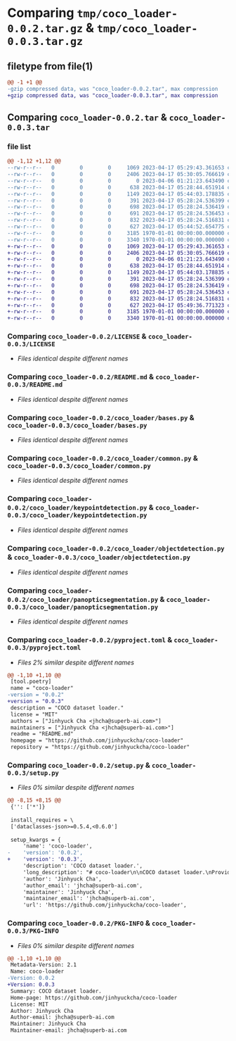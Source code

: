 # Comparing `tmp/coco_loader-0.0.2.tar.gz` & `tmp/coco_loader-0.0.3.tar.gz`

## filetype from file(1)

```diff
@@ -1 +1 @@
-gzip compressed data, was "coco_loader-0.0.2.tar", max compression
+gzip compressed data, was "coco_loader-0.0.3.tar", max compression
```

## Comparing `coco_loader-0.0.2.tar` & `coco_loader-0.0.3.tar`

### file list

```diff
@@ -1,12 +1,12 @@
--rw-r--r--   0        0        0     1069 2023-04-17 05:29:43.361653 coco_loader-0.0.2/LICENSE
--rw-r--r--   0        0        0     2406 2023-04-17 05:30:05.766619 coco_loader-0.0.2/README.md
--rw-r--r--   0        0        0        0 2023-04-06 01:21:23.643490 coco_loader-0.0.2/coco_loader/__init__.py
--rw-r--r--   0        0        0      638 2023-04-17 05:28:44.651914 coco_loader-0.0.2/coco_loader/bases.py
--rw-r--r--   0        0        0     1149 2023-04-17 05:44:03.178835 coco_loader-0.0.2/coco_loader/common.py
--rw-r--r--   0        0        0      391 2023-04-17 05:28:24.536399 coco_loader-0.0.2/coco_loader/imagecaptioning.py
--rw-r--r--   0        0        0      698 2023-04-17 05:28:24.536419 coco_loader-0.0.2/coco_loader/keypointdetection.py
--rw-r--r--   0        0        0      691 2023-04-17 05:28:24.536453 coco_loader-0.0.2/coco_loader/objectdetection.py
--rw-r--r--   0        0        0      832 2023-04-17 05:28:24.516831 coco_loader-0.0.2/coco_loader/panopticsegmentation.py
--rw-r--r--   0        0        0      627 2023-04-17 05:44:52.654775 coco_loader-0.0.2/pyproject.toml
--rw-r--r--   0        0        0     3185 1970-01-01 00:00:00.000000 coco_loader-0.0.2/setup.py
--rw-r--r--   0        0        0     3340 1970-01-01 00:00:00.000000 coco_loader-0.0.2/PKG-INFO
+-rw-r--r--   0        0        0     1069 2023-04-17 05:29:43.361653 coco_loader-0.0.3/LICENSE
+-rw-r--r--   0        0        0     2406 2023-04-17 05:30:05.766619 coco_loader-0.0.3/README.md
+-rw-r--r--   0        0        0        0 2023-04-06 01:21:23.643490 coco_loader-0.0.3/coco_loader/__init__.py
+-rw-r--r--   0        0        0      638 2023-04-17 05:28:44.651914 coco_loader-0.0.3/coco_loader/bases.py
+-rw-r--r--   0        0        0     1149 2023-04-17 05:44:03.178835 coco_loader-0.0.3/coco_loader/common.py
+-rw-r--r--   0        0        0      391 2023-04-17 05:28:24.536399 coco_loader-0.0.3/coco_loader/imagecaptioning.py
+-rw-r--r--   0        0        0      698 2023-04-17 05:28:24.536419 coco_loader-0.0.3/coco_loader/keypointdetection.py
+-rw-r--r--   0        0        0      691 2023-04-17 05:28:24.536453 coco_loader-0.0.3/coco_loader/objectdetection.py
+-rw-r--r--   0        0        0      832 2023-04-17 05:28:24.516831 coco_loader-0.0.3/coco_loader/panopticsegmentation.py
+-rw-r--r--   0        0        0      627 2023-04-17 05:49:36.771323 coco_loader-0.0.3/pyproject.toml
+-rw-r--r--   0        0        0     3185 1970-01-01 00:00:00.000000 coco_loader-0.0.3/setup.py
+-rw-r--r--   0        0        0     3340 1970-01-01 00:00:00.000000 coco_loader-0.0.3/PKG-INFO
```

### Comparing `coco_loader-0.0.2/LICENSE` & `coco_loader-0.0.3/LICENSE`

 * *Files identical despite different names*

### Comparing `coco_loader-0.0.2/README.md` & `coco_loader-0.0.3/README.md`

 * *Files identical despite different names*

### Comparing `coco_loader-0.0.2/coco_loader/bases.py` & `coco_loader-0.0.3/coco_loader/bases.py`

 * *Files identical despite different names*

### Comparing `coco_loader-0.0.2/coco_loader/common.py` & `coco_loader-0.0.3/coco_loader/common.py`

 * *Files identical despite different names*

### Comparing `coco_loader-0.0.2/coco_loader/keypointdetection.py` & `coco_loader-0.0.3/coco_loader/keypointdetection.py`

 * *Files identical despite different names*

### Comparing `coco_loader-0.0.2/coco_loader/objectdetection.py` & `coco_loader-0.0.3/coco_loader/objectdetection.py`

 * *Files identical despite different names*

### Comparing `coco_loader-0.0.2/coco_loader/panopticsegmentation.py` & `coco_loader-0.0.3/coco_loader/panopticsegmentation.py`

 * *Files identical despite different names*

### Comparing `coco_loader-0.0.2/pyproject.toml` & `coco_loader-0.0.3/pyproject.toml`

 * *Files 2% similar despite different names*

```diff
@@ -1,10 +1,10 @@
 [tool.poetry]
 name = "coco-loader"
-version = "0.0.2"
+version = "0.0.3"
 description = "COCO dataset loader."
 license = "MIT"
 authors = ["Jinhyuck Cha <jhcha@superb-ai.com>"]
 maintainers = ["Jinhyuck Cha <jhcha@superb-ai.com>"]
 readme = "README.md"
 homepage = "https://github.com/jinhyuckcha/coco-loader"
 repository = "https://github.com/jinhyuckcha/coco-loader"
```

### Comparing `coco_loader-0.0.2/setup.py` & `coco_loader-0.0.3/setup.py`

 * *Files 0% similar despite different names*

```diff
@@ -8,15 +8,15 @@
 {'': ['*']}
 
 install_requires = \
 ['dataclasses-json>=0.5.4,<0.6.0']
 
 setup_kwargs = {
     'name': 'coco-loader',
-    'version': '0.0.2',
+    'version': '0.0.3',
     'description': 'COCO dataset loader.',
     'long_description': "# coco-loader\n\nCOCO dataset loader.\nProvides serializable native Python bindings for several COCO dataset formats.\n\nSupported bindings and their corresponding modules:\n\n- Object Detection: `objectdetection`\n- Keypoint Detection: `keypointdetection`\n- Panoptic Segmentation: `panopticsegmentation`\n- Image Captioning: `imagecaptioning`\n\n## Installation\n\n`coco-loader` is available on PyPI:\n\n```bash\npip install coco-loader\n```\n\n## Usage\n\n### Creating a dataset (Object Detection)\n\n```python\n>>> from coco_loader.common import Info, Image, License\n>>> from coco_loader.objectdetection import ObjectDetectionAnnotation, \\\n...                                      ObjectDetectionCategory, \\\n...                                      ObjectDetectionDataset\n>>> from datetime import datetime\n>>> info = Info(  # Describe the dataset\n...    year=datetime.now().year,\n...    version='1.0',\n...    description='This is a test dataset',\n...    contributor='Test',\n...    url='https://test',\n...    date_created=datetime.now()\n... )\n>>> mit_license = License(  # Set the license\n...     id=0,\n...     name='MIT',\n...     url='https://opensource.org/licenses/MIT'\n... )\n>>> images = [  # Describe the images\n...     Image(\n...         id=0,\n...         width=640, height=480,\n...         file_name='test.jpg',\n...         license=mit_license.id,\n...         flickr_url='',\n...         coco_url='',\n...         date_captured=datetime.now()\n...     ),\n...     ...\n... ]\n>>> categories = [  # Describe the categories\n...     ObjectDetectionCategory(\n...         id=0,\n...         name='pedestrian',\n...         supercategory=''\n...     ),\n...     ...\n... ]\n>>> annotations = [  # Describe the annotations\n...     ObjectDetectionAnnotation(\n...         id=0,\n...         image_id=0,\n...         category_id=0,\n...         segmentation=[],\n...         area=800.0,\n...         bbox=[300.0, 100.0, 20.0, 40.0],\n...         is_crowd=0\n...     ),\n...     ...\n... ]\n>>> dataset = ObjectDetectionDataset(  # Create the dataset\n...     info=info,\n...     images=images,\n...     licenses=[mit_license],\n...     categories=categories,\n...     annotations=annotations\n... )\n>>> dataset.save('test_dataset.json', indent=2)  # Save the dataset\n```\n\n### Loading a dataset\n\n```python\n>>> from coco_loader.objectdetection import ObjectDetectionDataset\n>>> dataset = ObjectDetectionDataset.load('test_dataset.json')  # Load the dataset\n```\n",
     'author': 'Jinhyuck Cha',
     'author_email': 'jhcha@superb-ai.com',
     'maintainer': 'Jinhyuck Cha',
     'maintainer_email': 'jhcha@superb-ai.com',
     'url': 'https://github.com/jinhyuckcha/coco-loader',
```

### Comparing `coco_loader-0.0.2/PKG-INFO` & `coco_loader-0.0.3/PKG-INFO`

 * *Files 0% similar despite different names*

```diff
@@ -1,10 +1,10 @@
 Metadata-Version: 2.1
 Name: coco-loader
-Version: 0.0.2
+Version: 0.0.3
 Summary: COCO dataset loader.
 Home-page: https://github.com/jinhyuckcha/coco-loader
 License: MIT
 Author: Jinhyuck Cha
 Author-email: jhcha@superb-ai.com
 Maintainer: Jinhyuck Cha
 Maintainer-email: jhcha@superb-ai.com
```


